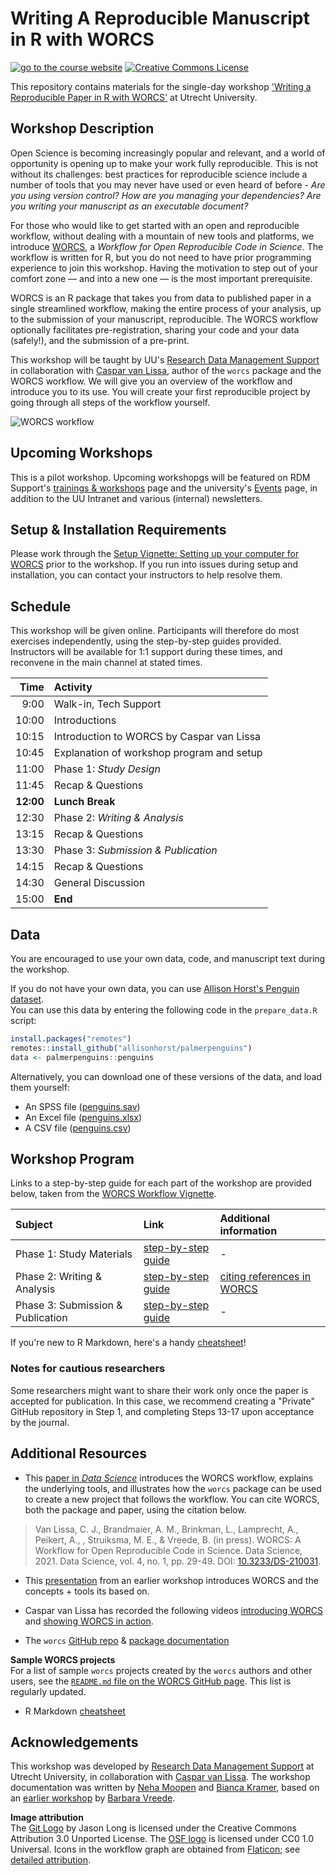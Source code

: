 # Writing A Reproducible Manuscript in R with WORCS

[![go to the course website](https://img.shields.io/badge/go%20to%20the-course%20website-blue)](https://nehamoopen.github.io/workshop-worcs-pilot/)
<a rel="license" href="http://creativecommons.org/licenses/by/4.0/"><img alt="Creative Commons License" style="border-width:0" src="https://i.creativecommons.org/l/by/4.0/80x15.png" /></a>

This repository contains materials for the single-day workshop ['Writing a Reproducible Paper in R with WORCS'](https://www.uu.nl/en/events/writing-a-reproducible-paper-in-r-with-worcs) at Utrecht University.  

## Workshop Description

Open Science is becoming increasingly popular and relevant, and a world of opportunity is opening up to make your work fully reproducible. This is not without its challenges: best practices for reproducible science include a number of tools that you may never have used or even heard of before - *Are you using version control? How are you managing your dependencies? Are you writing your manuscript as an executable document?*

For those who would like to get started with an open and reproducible workflow, without dealing with a mountain of new tools and platforms, we introduce [WORCS](https://psyarxiv.com/k4wde/), a *Workflow for Open Reproducible Code in Science*. The workflow is written for R, but you do not need to have prior programming experience to join this workshop. Having the motivation to step out of your comfort zone — and into a new one — is the most important prerequisite.

WORCS is an R package that takes you from data to published paper in a single streamlined workflow, making the entire process of your analysis, up to the submission of your manuscript, reproducible. The WORCS workflow optionally facilitates pre-registration, sharing your code and your data (safely!), and the submission of a pre-print.

This workshop will be taught by UU's [Research Data Management Support](https://www.uu.nl/en/research/research-data-management) in collaboration with [Caspar van Lissa](https://github.com/cjvanlissa), author of the `worcs` package and the WORCS workflow. We will give you an overview of the workflow and introduce you to its use. You will create your first reproducible project by going through all steps of the workflow yourself.

![WORCS workflow](https://github.com/cjvanlissa/worcs/raw/master/paper/workflow_graph/workflow.png)

## Upcoming Workshops
This is a pilot workshop. Upcoming workshopgs will be featured on RDM Support's [trainings & workshops](https://www.uu.nl/en/research/research-data-management/training-workshops) page and the university's [Events](https://www.uu.nl/en/organisation/current-affairs/events) page, in addition to the UU Intranet and various (internal) newsletters. 

## Setup & Installation Requirements
Please work through the [Setup Vignette: Setting up your computer for WORCS](https://cjvanlissa.github.io/worcs/articles/setup.html) prior to the workshop. If you run into issues during setup and installation, you can contact your instructors to help resolve them.

## Schedule
This workshop will be given online. Participants will therefore do most exercises independently, using the step-by-step guides provided.
Instructors will be available for 1:1 support during these times, and reconvene in the main channel at stated times.

| Time | Activity |
|---:|:---|
| 9:00 | Walk-in, Tech Support |
| 10:00 | Introductions |
| 10:15 | Introduction to WORCS by Caspar van Lissa|
| 10:45 | Explanation of workshop program and setup |
| 11:00 | Phase 1: _Study Design_ |
| 11:45 | Recap & Questions |
| **12:00** | **Lunch Break** |
| 12:30 | Phase 2: _Writing & Analysis_ |
| 13:15 | Recap & Questions |
| 13:30 | Phase 3: _Submission & Publication_ |
| 14:15 | Recap & Questions |
| 14:30 | General Discussion |
| 15:00 | **End** |

## Data

You are encouraged to use your own data, code, and manuscript text during the workshop.  

If you do not have your own data, you can use [Allison Horst's Penguin dataset](https://github.com/allisonhorst/palmerpenguins).  
You can use this data by entering the following code in the `prepare_data.R` script:

``` r
install.packages("remotes")
remotes::install_github("allisonhorst/palmerpenguins")
data <- palmerpenguins::penguins
```
Alternatively, you can download one of these versions of the data, and load them yourself:
- An SPSS file ([penguins.sav](https://raw.githubusercontent.com/nehamoopen/workshop-worcs-pilot/main/data/penguins.sav))
- An Excel file ([penguins.xlsx](https://raw.githubusercontent.com/nehamoopen/workshop-worcs-pilot/main/data/penguins.xlsx))
- A CSV file ([penguins.csv](https://raw.githubusercontent.com/nehamoopenworkshop-worcs-pilot/main/data/penguins.csv))

## Workshop Program
Links to a step-by-step guide for each part of the workshop are provided below, taken from the [WORCS Workflow Vignette](https://cjvanlissa.github.io/worcs/articles/workflow.html).

| Subject | Link | Additional information |
|:--------|:-------|:------|
| Phase 1: Study Materials | [step-by-step guide](https://cjvanlissa.github.io/worcs/articles/workflow.html#phase-1-study-design) | - |
| Phase 2: Writing & Analysis | [step-by-step guide](https://cjvanlissa.github.io/worcs/articles/workflow.html#phase-2-writing-and-analysis) | [citing references in WORCS](https://cjvanlissa.github.io/worcs/articles/citation.html) |
| Phase 3: Submission & Publication | [step-by-step guide](https://cjvanlissa.github.io/worcs/articles/workflow.html#phase-3-submission-and-publication) | - |

If you're new to R Markdown, here's a handy [cheatsheet](https://www.rstudio.com/wp-content/uploads/2015/02/rmarkdown-cheatsheet.pdf)!

### Notes for cautious researchers

Some researchers might want to share their work only once the paper is accepted for publication. In this case, we recommend creating a "Private" GitHub repository in Step 1, and completing Steps 13-17 upon acceptance by the journal.

## Additional Resources

- This [paper in *Data Science*](https://doi.org/10.3233/DS-210031) introduces the WORCS workflow, explains the underlying tools, and illustrates how the `worcs` package can be used to create a new project that follows the workflow. You can cite WORCS, both the package and paper, using the citation below.

> Van Lissa, C. J., Brandmaier, A. M., Brinkman, L., Lamprecht, A.,
> Peikert, A., , Struiksma, M. E., & Vreede, B. (in press). WORCS: A
> Workflow for Open Reproducible Code in Science. Data Science, 2021.
> Data Science, vol. 4, no. 1, pp. 29-49. DOI: [10.3233/DS-210031](https://doi.org/10.3233/DS-210031).

- This [presentation](https://bvreede.github.io/worcshop/slides/overview_lecture.html) from an earlier workshop introduces WORCS and the concepts + tools its based on.

- Caspar van Lissa has recorded the following videos [introducing WORCS](https://www.youtube.com/watch?v=uKd6HoK_iS0) and [showing WORCS in action](https://www.youtube.com/watch?v=uzjpN_yFeUU). 

- The `worcs` [GitHub repo](https://github.com/cjvanlissa/worcs) & [package documentation](https://cjvanlissa.github.io/worcs/index.html)  

**Sample WORCS projects**  
For a list of sample `worcs` projects created by the `worcs` authors and other users, see the [`README.md` file on the WORCS GitHub page](https://github.com/cjvanlissa/worcs). This list is regularly updated.

- R Markdown [cheatsheet](https://www.rstudio.com/wp-content/uploads/2015/02/rmarkdown-cheatsheet.pdf)

## Acknowledgements

This workshop was developed by [Research Data Management Support](https://www.uu.nl/en/research/research-data-management) at Utrecht University, in collaboration with [Caspar van Lissa](https://github.com/cjvanlissa). The workshop documentation was written by [Neha Moopen](https://github.com/nehamoopen) and [Bianca Kramer](https://github.com/bmkramer), based on an [earlier workshop](https://bvreede.github.io/worcshop/) by [Barbara Vreede](https://github.com/bvreede).

**Image attribution**  
The [Git Logo](https://git-scm.com/) by Jason Long is licensed under the Creative Commons Attribution 3.0 Unported License. The [OSF logo](https://osf.io/) is licensed under CC0 1.0 Universal. Icons in the workflow graph are obtained from [Flaticon](https://www.flaticon.com); see [detailed attribution](https://github.com/cjvanlissa/worcs/blob/master/paper/workflow_graph/Attribution_for_images.txt).
